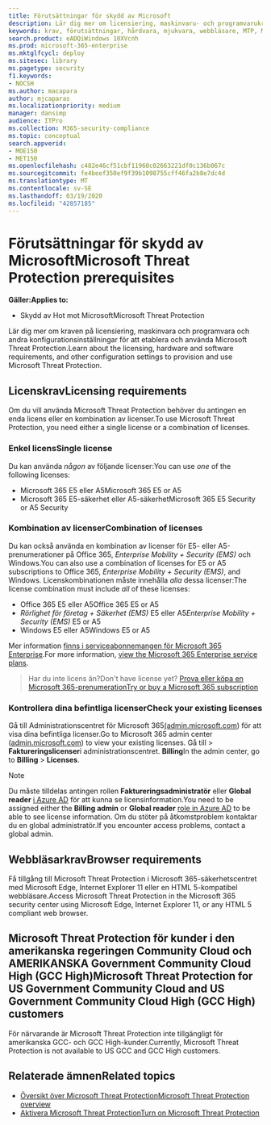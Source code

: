 ```yaml
---
title: Förutsättningar för skydd av Microsoft
description: Lär dig mer om licensiering, maskinvaru- och programvarukrav och andra konfigurationsinställningar för Microsoft Threat Protection
keywords: krav, förutsättningar, hårdvara, mjukvara, webbläsare, MTP, M365, licens, E5, A5, EMS, köp
search.product: eADQiWindows 10XVcnh
ms.prod: microsoft-365-enterprise
ms.mktglfcycl: deploy
ms.sitesec: library
ms.pagetype: security
f1.keywords:
- NOCSH
ms.author: macapara
author: mjcaparas
ms.localizationpriority: medium
manager: dansimp
audience: ITPro
ms.collection: M365-security-compliance
ms.topic: conceptual
search.appverid:
- MOE150
- MET150
ms.openlocfilehash: c482e46cf51cbf11960c02663221df0c136b067c
ms.sourcegitcommit: fe4beef350ef9f39b1098755cff46fa2b8e7dc4d
ms.translationtype: MT
ms.contentlocale: sv-SE
ms.lasthandoff: 03/19/2020
ms.locfileid: "42857185"
---
```

# <a name="microsoft-threat-protection-prerequisites"></a><span data-ttu-id="c1195-104">Förutsättningar för skydd av Microsoft</span><span class="sxs-lookup"><span data-stu-id="c1195-104">Microsoft Threat Protection prerequisites</span></span>

<span data-ttu-id="c1195-105">**Gäller:**</span><span class="sxs-lookup"><span data-stu-id="c1195-105">**Applies to:**</span></span>
- <span data-ttu-id="c1195-106">Skydd av Hot mot Microsoft</span><span class="sxs-lookup"><span data-stu-id="c1195-106">Microsoft Threat Protection</span></span>

<span data-ttu-id="c1195-107">Lär dig mer om kraven på licensiering, maskinvara och programvara och andra konfigurationsinställningar för att etablera och använda Microsoft Threat Protection.</span><span class="sxs-lookup"><span data-stu-id="c1195-107">Learn about the licensing, hardware and software requirements, and other configuration settings to provision and use Microsoft Threat Protection.</span></span>

## <a name="licensing-requirements"></a><span data-ttu-id="c1195-108">Licenskrav</span><span class="sxs-lookup"><span data-stu-id="c1195-108">Licensing requirements</span></span>
<span data-ttu-id="c1195-109">Om du vill använda Microsoft Threat Protection behöver du antingen en enda licens eller en kombination av licenser.</span><span class="sxs-lookup"><span data-stu-id="c1195-109">To use Microsoft Threat Protection, you need either a single license or a combination of licenses.</span></span>

### <a name="single-license"></a><span data-ttu-id="c1195-110">Enkel licens</span><span class="sxs-lookup"><span data-stu-id="c1195-110">Single license</span></span>
<span data-ttu-id="c1195-111">Du kan använda *någon* av följande licenser:</span><span class="sxs-lookup"><span data-stu-id="c1195-111">You can use *one* of the following licenses:</span></span>

- <span data-ttu-id="c1195-112">Microsoft 365 E5 eller A5</span><span class="sxs-lookup"><span data-stu-id="c1195-112">Microsoft 365 E5 or A5</span></span>
- <span data-ttu-id="c1195-113">Microsoft 365 E5-säkerhet eller A5-säkerhet</span><span class="sxs-lookup"><span data-stu-id="c1195-113">Microsoft 365 E5 Security or A5 Security</span></span>

### <a name="combination-of-licenses"></a><span data-ttu-id="c1195-114">Kombination av licenser</span><span class="sxs-lookup"><span data-stu-id="c1195-114">Combination of licenses</span></span>
<span data-ttu-id="c1195-115">Du kan också använda en kombination av licenser för E5- eller A5-prenumerationer på Office 365, *Enterprise Mobility + Security (EMS)* och Windows.</span><span class="sxs-lookup"><span data-stu-id="c1195-115">You can also use a combination of licenses for E5 or A5 subscriptions to Office 365, *Enterprise Mobility + Security (EMS)*, and Windows.</span></span> <span data-ttu-id="c1195-116">Licenskombinationen måste innehålla *alla* dessa licenser:</span><span class="sxs-lookup"><span data-stu-id="c1195-116">The license combination must include *all* of these licenses:</span></span>

- <span data-ttu-id="c1195-117">Office 365 E5 eller A5</span><span class="sxs-lookup"><span data-stu-id="c1195-117">Office 365 E5 or A5</span></span>
- <span data-ttu-id="c1195-118">*Rörlighet för företag + Säkerhet (EMS)* E5 eller A5</span><span class="sxs-lookup"><span data-stu-id="c1195-118">*Enterprise Mobility + Security (EMS)* E5 or A5</span></span>
- <span data-ttu-id="c1195-119">Windows E5 eller A5</span><span class="sxs-lookup"><span data-stu-id="c1195-119">Windows E5 or A5</span></span>

<span data-ttu-id="c1195-120">Mer information [finns i serviceabonnemangen för Microsoft 365 Enterprise](https://www.microsoft.com/licensing/product-licensing/microsoft-365-enterprise).</span><span class="sxs-lookup"><span data-stu-id="c1195-120">For more information, [view the Microsoft 365 Enterprise service plans](https://www.microsoft.com/licensing/product-licensing/microsoft-365-enterprise).</span></span>

> <span data-ttu-id="c1195-121">Har du inte licens än?</span><span class="sxs-lookup"><span data-stu-id="c1195-121">Don't have license yet?</span></span> [<span data-ttu-id="c1195-122">Prova eller köpa en Microsoft 365-prenumeration</span><span class="sxs-lookup"><span data-stu-id="c1195-122">Try or buy a Microsoft 365 subscription</span></span>](https://docs.microsoft.com/microsoft-365/commerce/try-or-buy-microsoft-365?view=o365-worldwide)

### <a name="check-your-existing--licenses"></a><span data-ttu-id="c1195-123">Kontrollera dina befintliga licenser</span><span class="sxs-lookup"><span data-stu-id="c1195-123">Check your existing  licenses</span></span>
<span data-ttu-id="c1195-124">Gå till Administrationscentret för Microsoft 365[(admin.microsoft.com](https://admin.microsoft.com/)) för att visa dina befintliga licenser.</span><span class="sxs-lookup"><span data-stu-id="c1195-124">Go to Microsoft 365 admin center ([admin.microsoft.com](https://admin.microsoft.com/)) to view your existing licenses.</span></span> <span data-ttu-id="c1195-125">Gå till > **Faktureringslicenser**i administrationscentret. **Billing**</span><span class="sxs-lookup"><span data-stu-id="c1195-125">In the admin center, go to **Billing** > **Licenses**.</span></span>

>[!NOTE]
> <span data-ttu-id="c1195-126">Du måste tilldelas antingen rollen **Faktureringsadministratör** eller **Global reader** [i Azure AD](https://docs.microsoft.com/azure/active-directory/users-groups-roles/directory-assign-admin-roles#available-roles) för att kunna se licensinformation.</span><span class="sxs-lookup"><span data-stu-id="c1195-126">You need to be assigned either the **Billing admin** or **Global reader** [role in Azure AD](https://docs.microsoft.com/azure/active-directory/users-groups-roles/directory-assign-admin-roles#available-roles) to be able to see license information.</span></span> <span data-ttu-id="c1195-127">Om du stöter på åtkomstproblem kontaktar du en global administratör.</span><span class="sxs-lookup"><span data-stu-id="c1195-127">If you encounter access problems, contact a global admin.</span></span>

## <a name="browser-requirements"></a><span data-ttu-id="c1195-128">Webbläsarkrav</span><span class="sxs-lookup"><span data-stu-id="c1195-128">Browser requirements</span></span>
<span data-ttu-id="c1195-129">Få tillgång till Microsoft Threat Protection i Microsoft 365-säkerhetscentret med Microsoft Edge, Internet Explorer 11 eller en HTML 5-kompatibel webbläsare.</span><span class="sxs-lookup"><span data-stu-id="c1195-129">Access Microsoft Threat Protection in the Microsoft 365 security center using Microsoft Edge, Internet Explorer 11, or any HTML 5 compliant web browser.</span></span>

## <a name="microsoft-threat-protection-for-us-government-community-cloud-and-us-government-community-cloud-high-gcc-high-customers"></a><span data-ttu-id="c1195-130">Microsoft Threat Protection för kunder i den amerikanska regeringen Community Cloud och AMERIKANSKA Government Community Cloud High (GCC High)</span><span class="sxs-lookup"><span data-stu-id="c1195-130">Microsoft Threat Protection for US Government Community Cloud and US Government Community Cloud High (GCC High) customers</span></span>
<span data-ttu-id="c1195-131">För närvarande är Microsoft Threat Protection inte tillgängligt för amerikanska GCC- och GCC High-kunder.</span><span class="sxs-lookup"><span data-stu-id="c1195-131">Currently, Microsoft Threat Protection is not available to US GCC and GCC High customers.</span></span> 

## <a name="related-topics"></a><span data-ttu-id="c1195-132">Relaterade ämnen</span><span class="sxs-lookup"><span data-stu-id="c1195-132">Related topics</span></span>
- [<span data-ttu-id="c1195-133">Översikt över Microsoft Threat Protection</span><span class="sxs-lookup"><span data-stu-id="c1195-133">Microsoft Threat Protection overview</span></span>](microsoft-threat-protection.md)
- [<span data-ttu-id="c1195-134">Aktivera Microsoft Threat Protection</span><span class="sxs-lookup"><span data-stu-id="c1195-134">Turn on Microsoft Threat Protection</span></span>](mtp-enable.md)
